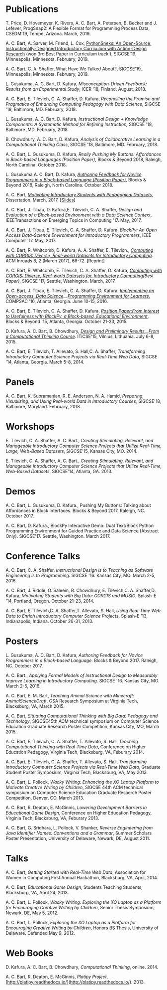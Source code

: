 # Publications

T. Price, D. Hovemeyer, K. Rivers, A. C. Bart, A. Petersen, B. Becker and J. Lefever, ProgSnap2: A Flexible Format for Programming Process Data, CSEDM'19, Tempe, Arizona. March, 2019.

A. C. Bart, A. Sarver, M. Friend, L. Cox, [PythonSneks: An Open-Source, Instructionally-Designed Introductory Curriculum with Action-Design Research](papers/acbart-sigcse19-sneks.pdf) (won 3rd Best Paper in Curriculum track!), SIGCSE'19, Minneapolis, Minnesota. February, 2019.

A. C. Bart, C. A. Shaffer, What Have We Talked About?, SIGCSE'19, Minneapolis, Minnesota. February, 2019.

L. Gusukuma, A. C. Bart, D. Kafura, _Misconception-Driven Feedback: Results from an Experimental Study_, ICER '18, Finland. August, 2018.

A. C. Bart, E. Tilevich, C. A. Shaffer, D. Kafura, _Reconciling the Promise and Pragmatics of Enhancing Computing Pedagogy with Data Science_, SIGCSE '18, Baltimore, MD. February, 2018.  

L. Gusukuma, A. C. Bart, D. Kafura, _Instructional Design + Knowledge Components: A Systematic Method for Refining Instruction,_ SIGCSE '18, Baltimore ,MD. February, 2018.

B. Chowdhury, A. C. Bart, D. Kafura, _Analysis of Collaborative Learning in a Computational Thinking Class_, SIGCSE '18, Baltimore, MD. February, 2018.

A. C. Bart, L. Gusukuma, D. Kafura, _Really Pushing My Buttons: Affordances in Block-based Languages (Position Paper)_, Blocks & Beyond 2018, Raleigh, North Carolina. October 2018.

L. Gusukuma,A. C. Bart, D. Kafura, _[Authoring Feedback for Novice Programmers in a Block-based Language (Position Paper)](papers/s03-gusukuma.pdf)_, Blocks & Beyond 2018, Raleigh, North Carolina. October 2018.

A. C. Bart, _[Motivating Introductory Students with Pedagogical Datasets](papers/Bart_AC_D_2017.pdf)_, Dissertation. March, 2017. \[[Slides](papers/dissertation-acbart-slides.pdf)\]

A. C. Bart, J. Tibau, D. Kafura,E. Tilevich, C. A. Shaffer, _Design and Evaluation of a Block-based Environment with a Data Science Context_, IEEETransactions on Emerging Topics in Computing '17. May, 2017.

A. C. Bart, J. Tibau, E. Tilevich, C. A. Shaffer, D. Kafura, _BlockPy: An Open Access Data-Science Environment for Introductory Programmers_, IEEE Computer '17. May, 2017.

A. C. Bart, R. Whitcomb, D. Kafura, A. A. Shaffer, E. Tilevich., _[Computing with CORGIS: Diverse, Real-world Datasets for Introductory Computing](papers/p66-bart-inroads.pdf)._ ACM Inroads 8, 2 (March 2017), 66-72. \[Reprint\]

A. C. Bart, R. Whitcomb, E. Tilevich, C. A. Shaffer, D. Kafura, _[Computing with CORGIS: Diverse, Real-world Datasets for. Introductory Computing](papers/acbart-sigcse17-corgis.pdf)(Best Paper)_, SIGCSE '17, Seattle, Washington. March, 2017.

A. C. Bart, J. Tibau, E. Tilevich, C. A. Shaffer, D. Kafura, _[Implementing an Open-access, Data Science](goog_1803455961)__[Programming Environment for Learners](papers/compsac-paper367.pdf)_, COMPSAC '16, Atlanta, Georgia. June 10-15, 2016.

A. C. Bart, E. Tilevich, C. A. Shaffer, D. Kafura, _[Position Paper:From Interest to Usefulness with BlockPy, a Block-based, Educational Environment](papers/blockpy-position-paper.pdf)_, Blocks & Beyond '15, Atlanta, Georgia. October 21-23, 2015.

D. Kafura, A. C. Bart, B. Chowdhury, _[Design and Preliminary Results](goog_1803455971)__[From a Computational Thinking Course](papers/p63-kafura.pdf)_. ITiCSE'15, Vilnius, Lithuania. July 6-8, 2015.

A. C. Bart, E. Tilevich, T. Allevato, S. Hall,C. A. Shaffer, _Transforming Introductory Computer Science Projects via Real-Time Web Data_, SIGCSE '14, Atlanta, Georgia. March 5-8, 2014.

# Panels

A. C. Bart, K. Subramanian, R. E. Anderson, N. A. Hamid, _Preparing, Visualizing, and Using Real-world Data in Introductory Courses,_ SIGCSE'18, Baltimore, Maryland. February, 2018.

# Workshops

E. Tilevich, C. A. Shaffer, A. C. Bart., _Creating Stimulating, Relevant, and Manageable Introductory Computer Science Projects that Utilize Real-Time, Large, Web-Based Datasets_, SIGCSE'15, Kansas City, MO. 2014.

E. Tilevich, C. A. Shaffer, A. C. Bart., _Creating Stimulating, Relevant, and Manageable Introductory Computer Science Projects that Utilize Real-Time, Web-Based Datasets_, SIGCSE'14, Atlanta, GA. 2013.

# Demos

A. C. Bart, L. Gusukuma, D. Kafura., Pushing My Buttons: Talking about Affordances in Block Interfaces. Blocks & Beyond 2017. Raleigh, NC. October 2017.

A. C. Bart, D. Kafura., BlockPy Interactive Demo: Dual Text/Block Python Programming Environment for Guided Practice and Data Science (Abstract Only). SIGCSE'17. Seattle, Washington. March 2017.

# Conference Talks

A. C. Bart, C. A. Shaffer. _Instructional Design is to Teaching as Software Engineering is to Programming_. SIGCSE '16. Kansas City, MO. March 2-5, 2016.

A. C. Bart, J. Riddle, O. Saleem, B. Chowdhury, E. Tilevich,C. A. Shaffer,D. Kafura, _Motivating Students with Big Data: CORGIS and MUSIC_, Splash-E '14, Portland, Oregon. October 21-23, 2014.

A. C. Bart, E. Tilevich,C. A. Shaffer,T. Allevato, S. Hall, _Using Real-Time Web Data to Enrich Introductory Computer Science Projects_, Splash-E '13, Indianapolis, Indiana. October 26-31, 2013.

# Posters

L. Gusukuma, A. C. Bart, D. Kafura, _Authoring Feedback for Novice Programmers in a Block-based Language._ Blocks & Beyond 2017. Raleigh, NC. October 2017.

A. C. Bart., _Applying Formal Models of Instructional Design to Measurably Improve Learning in Introductory Computing_. SIGCSE '16. Kansas City, MO. March 2-5, 2016.

A. C. Bart, E. M. Bart, _Teaching Animal Science with Minecraft: AnimalScienceCraft_. GSA Research Symposium at Virginia Tech, Blacksburg, VA, March 2015.

A. C. Bart, _Situating Computational Thinking with Big Data: Pedagogy and Technology_, SIGCSE45th ACM technical symposium on Computer Science Education Graduate Research Poster Competition, Kansas City, MO, March 2015.

A. C. Bart, E. Tilevich, C. A. Shaffer, T. Allevato, S. Hall, _Teaching Computational Thinking with Real-Time Data_, Conference on Higher Education Pedagogy, Virginia Tech, Blacksburg, VA, Feburary 2014.

A. C. Bart, E. Tilevich, C. A. Shaffer, T. Allevato, S. Hall, _Transforming Introductory Computer Science Projects via Real-Time Web Data_, Graduate Student Poster Symposium, Virginia Tech, Blacksburg, VA, May 2013.

A. C. Bart, L. Pollock, _Wacky Writing: Enhancing the XO Laptop Platform to Motivate Creative Writing by Children_, SIGCSE 44th ACM technical symposium on Computer Science Education Graduate Resaerch Poster Competition, Denver, CO, March 2013.

A. C. Bart, R. Deaton, E. McGinnis, _Lowering Development Barriers in Educational Game Design_, Conference on Higher Education Pedagogy, Virginia Tech, Blacksburg, VA, Feburary 2013.

A. C. Bart, G. Sridhara, L. Pollock, V. Shanker, _Reverse Engineering from Java Identifier Names: Conventions and a Grammar_, Summer Scholars Poster Presentation, University of Delaware, Newark, DE, August 2011.

# Talks

A. C. Bart, _Getting Started with Real-Time Web Data_, Association for Women in Computing First Annual Hackathon, Blacksburg, VA, April, 2014.  

A. C. Bart, _Educational Game Design_, Students Teaching Students, Blacksburg, VA, April 24, 2013.

A. C. Bart, L. Pollock, _Wacky Writing: Exploring the XO Laptop as a Platform for Encouraging Creative Writing by Children_, Senior Thesis Symposium, Newark, DE, May 5, 2012.

A. C. Bart, L. Pollock, _Exploring the XO Laptop as a Platform for Encouraging Creative Writing by Children_, Honors BS Thesis, University of Delaware. Defended May 9, 2012.

# Web Books

D. Kafura, A. C. Bart, B. Chowdhury, _Computational Thinking_, online. 2014.  

A. C. Bart, R. Deaton, E. McGinnis, _Platipy Project_, [http://platipy.readthedocs.io/](http://platipy.readthedocs.io/). 2013.
